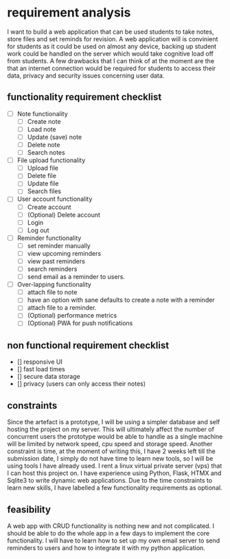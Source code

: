 # requirement analysis

I want to build a web application that can be used students to take notes, store files and set reminds for revision.
A web application will is convinient for students as it could be used on almost any device, backing up student work could be handled on the server which would take cognitive load off from students. A few drawbacks that I can think of at the moment are the that an internet connection would be required for students to access their data, privacy and security issues concerning user data.

## functionality requirement checklist
- [ ] Note functionality
    - [ ] Create note
    - [ ] Load note
    - [ ] Update (save) note
    - [ ] Delete note
    - [ ] Search notes
- [ ] File upload functionality
    - [ ] Upload file
    - [ ] Delete file
    - [ ] Update file
    - [ ] Search files
- [ ] User account functionality
    - [ ] Create account
    - [ ] \(Optional) Delete account
    - [ ] Login
    - [ ] Log out
- [ ] Reminder functionality
    - [ ] set reminder manually
    - [ ] view upcoming reminders
    - [ ] view past reminders
    - [ ] search reminders
    - [ ] send email as a reminder to users.
- [ ] Over-lapping functionality
    - [ ] attach file to note
    - [ ] have an option with sane defaults to create a note with a reminder
    - [ ] attach file to a reminder.  
    - [ ] \(Optional) performance metrics
    - [ ] \(Optional) PWA for push notifications

## non functional requirement checklist

- [] responsive UI
- [] fast load times
- [] secure data storage
- [] privacy (users can only access their notes) 

## constraints

Since the artefact is a prototype, I will be using a simpler database and self hosting the project on my server. This will ultimately affect the number of concurrent users the prototype would be able to handle as a single machine will be limited by network speed, cpu speed and storage speed. Another constraint is time, at the moment of writing this, I have 2 weeks left till the submission date, I simply do not have time to learn new tools, so I will be using tools I have already used. I rent a linux virtual private server (vps) that I can host this project on. I have experience using Python, Flask, HTMX and Sqlite3 to write dynamic web applications. Due to the time constraints to learn new skills, I have labelled a few functionality requirements as optional.

## feasibility

A web app with CRUD functionality is nothing new and not complicated. I should be able to do the whole app in a few days to implement the core functionality. I will have to learn how to set up my own email server to send reminders to users and how to integrate it with my python application.